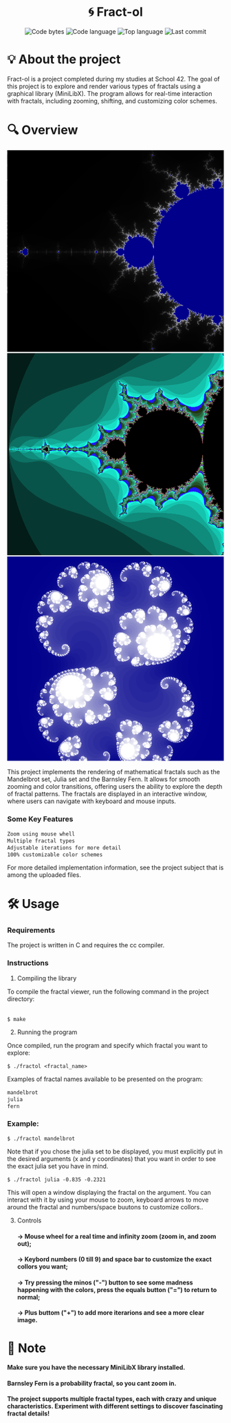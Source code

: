 <h1 align="center"> 
    🌀 Fract-ol 
</h1> 

<p align="center"> 
  <img alt="Code bytes" src="https://img.shields.io/github/languages/code-size/jose5556/fract-ol?color=lightblue" /> 
  <img alt="Code language" src="https://img.shields.io/github/languages/count/jose5556/fract-ol?color=yellow" /> 
  <img alt="Top language" src="https://img.shields.io/github/languages/top/jose5556/fract-ol?color=blue" /> 
  <img alt="Last commit" src="https://img.shields.io/github/last-commit/jose5556/fract-ol?color=green" /> 
</p>

# 💡 About the project

Fract-ol is a project completed during my studies at School 42. 
The goal of this project is to explore and render various types of fractals using a graphical library (MiniLibX). 
The program allows for real-time interaction with fractals, including zooming, shifting, and customizing color schemes.

# 🔍 Overview

![Screenshot of the Project](assets/mandelbrot_1.png)
![Screenshot of the Project](assets/mandelbrot_2.png)
![Screenshot of the Project](assets/julia.png)


This project implements the rendering of mathematical fractals such as the Mandelbrot set, Julia set and the Barnsley Fern. 
It allows for smooth zooming and color transitions, offering users the ability to explore the depth of fractal patterns. 
The fractals are displayed in an interactive window, where users can navigate with keyboard and mouse inputs.

### Some Key Features

    Zoom using mouse whell
    Multiple fractal types
    Adjustable iterations for more detail
    100% customizable color schemes

For more detailed implementation information, see the project subject that is among the uploaded files.

# 🛠️ Usage

### Requirements

The project is written in C and requires the cc compiler.

### Instructions

1. Compiling the library

To compile the fractal viewer, run the following command in the project directory:

```shell

$ make
```

2. Running the program

Once compiled, run the program and specify which fractal you want to explore:

```shell
$ ./fractol <fractal_name>
```

Examples of fractal names available to be presented on the program:

    mandelbrot
    julia
    fern

### Example:

```shell
$ ./fractol mandelbrot
```
Note that if you chose the julia set to be displayed, you must explicitly put in the desired arguments (x and y coordinates) that you want in order to see the exact julia set you have in mind.

```shell
$ ./fractol julia -0.835 -0.2321
```
This will open a window displaying the fractal on the argument. You can interact with it by using your mouse to zoom, keyboard arrows to move around the fractal and numbers/space buutons to customize collors..

3. Controls

    <h4> -> Mouse wheel for a real time and infinity zoom (zoom in, and zoom out); </h4>
    <h4> -> Keybord numbers (0 till 9) and space bar to customize the exact collors you want; </h4>
    <h4> -> Try pressing the minos ("-") button to see some madness happening with the colors, press the equals button ("=")   to return to normal; </h4>
    <h4> -> Plus buttom ("+") to add more iterarions and see a more clear image. </h4>


# 📌 Note

<h4> Make sure you have the necessary MiniLibX library installed. </h4>
<h4> Barnsley Fern is a probability fractal, so you cant zoom in. </h4>
<h4> The project supports multiple fractal types, each with crazy and unique characteristics. Experiment with different settings to discover fascinating fractal details! </h4>
